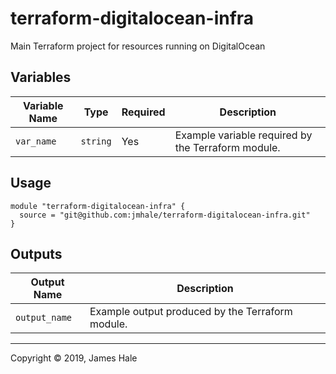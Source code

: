 # terraform-digitalocean-infra

Main Terraform project for resources running on DigitalOcean

## Variables
| Variable Name | Type | Required |Description |
|---------------|-------------|-------------|-------------|
|`var_name`|`string`|Yes|Example variable required by the Terraform module.|

## Usage

```
module "terraform-digitalocean-infra" {
  source = "git@github.com:jmhale/terraform-digitalocean-infra.git"
}

```
## Outputs
| Output Name | Description |
|---------------|-------------|
|`output_name`|Example output produced by the Terraform module.|


---
Copyright © 2019, James Hale
